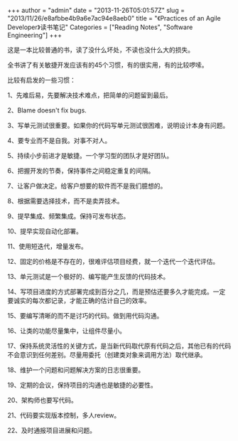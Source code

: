 +++
author = "admin"
date = "2013-11-26T05:01:57Z"
slug = "2013/11/26/e8afbbe4b9a6e7ac94e8aeb0"
title = "《Practices of an Agile Developer》读书笔记"
Categories = ["Reading Notes", "Software Engineering"]
+++

这是一本比较普通的书，读了没什么坏处，不读也没什么大的损失。

全书讲了有关敏捷开发应该有的45个习惯，有的很实用，有的比较啰嗦。

比较有启发的一些习惯：

1、先难后易，先要解决技术难点，把简单的问题留到最后。

2、Blame doesn't fix bugs.

3、写单元测试很重要。如果你的代码写单元测试很困难，说明设计本身有问题。

4、要专业而不是自我。对事不对人。
<!-- more -->
5、持续小步前进才是敏捷。一个学习型的团队才是好团队。

6、把握开发的节奏，保持事件之间稳定重复的间隔。

7、让客户做决定。给客户想要的软件而不是我们臆想的。

8、根据需要选择技术，而不是卖弄技术。

9、提早集成、频繁集成。保持可发布状态。

10、提早实现自动化部署。

11、使用短迭代，增量发布。

12、固定的价格是不存在的，很难评估项目经费，就一个迭代一个迭代评估。

13、单元测试是一个极好的、编写能产生反馈的代码技术。

14、写项目进度的方式部署完成到百分之几，而是预估还要多久才能完成。一定要诚实的每次都记录，才能正确的估计自己的效率。

15、要编写清晰的而不是讨巧的代码。做到用代码沟通。

16、让类的功能尽量集中，让组件尽量小。

17、保持系统灵活性的关键方式，是当新代码取代原有代码之后，其他已有的代码不会意识到任何差别。尽量用委托（创建类对象来调用方法）取代继承。

18、维护一个问题和问题解决方案的日志很重要。

19、定期的会议，保持项目的沟通也是敏捷的必要性。

20、架构师也要写代码。

21、代码要实现版本控制，多人review。

22、及时通报项目进展和问题。


